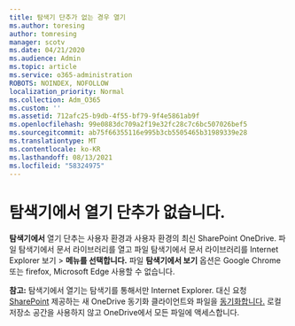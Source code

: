 ```yaml
---
title: 탐색기 단추가 없는 경우 열기
ms.author: toresing
author: tomresing
manager: scotv
ms.date: 04/21/2020
ms.audience: Admin
ms.topic: article
ms.service: o365-administration
ROBOTS: NOINDEX, NOFOLLOW
localization_priority: Normal
ms.collection: Adm_O365
ms.custom: ''
ms.assetid: 712afc25-b9db-4f55-bf79-9f4e5861ab9f
ms.openlocfilehash: 99e0883dc709a2f19e32fc28c7c6bc507026bef5
ms.sourcegitcommit: ab75f66355116e995b3cb5505465b31989339e28
ms.translationtype: MT
ms.contentlocale: ko-KR
ms.lasthandoff: 08/13/2021
ms.locfileid: "58324975"
---
```

# <a name="the-open-with-explorer-button-is-missing"></a>탐색기에서 열기 단추가 없습니다.

**탐색기에서** 열기 단추는 사용자 환경과 사용자 환경의 최신 SharePoint OneDrive. 파일 탐색기에서 문서 라이브러리를 열고 파일 탐색기에서 문서 라이브러리를 Internet Explorer 보기 \> **메뉴를 선택합니다.** 파일 **탐색기에서 보기** 옵션은 Google Chrome 또는 firefox, Microsoft Edge 사용할 수 없습니다. 
  
**참고:** 탐색기에서 열기는 탐색기를 통해서만 Internet Explorer. 대신 요청 [SharePoint](https://support.office.com/article/6de9ede8-5b6e-4503-80b2-6190f3354a88.aspx) 제공하는 새 OneDrive 동기화 클라이언트와 파일을 [동기화합니다.](https://support.office.com/article/0e6860d3-d9f3-4971-b321-7092438fb38e.aspx) 로컬 저장소 공간을 사용하지 않고 OneDrive에서 모든 파일에 액세스합니다. 
  

